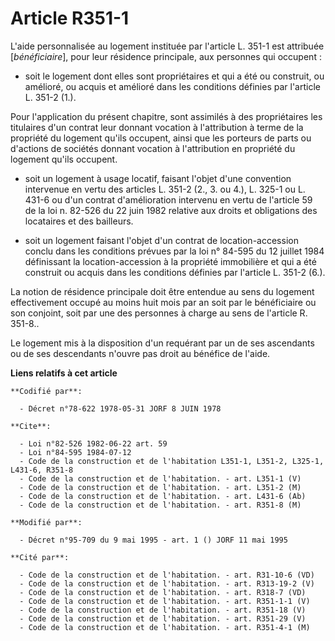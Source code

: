 # Article R351-1

L'aide personnalisée au logement instituée par l'article L. 351-1 est attribuée [*bénéficiaire*], pour leur résidence
principale, aux personnes qui occupent :

- soit le logement dont elles sont propriétaires et qui a été ou construit, ou amélioré, ou acquis et amélioré dans les
conditions définies par l'article L. 351-2 (1.).

Pour l'application du présent chapitre, sont assimilés à des propriétaires les titulaires d'un contrat leur donnant vocation
à l'attribution à terme de la propriété du logement qu'ils occupent, ainsi que les porteurs de parts ou d'actions de sociétés
donnant vocation à l'attribution en propriété du logement qu'ils occupent.

- soit un logement à usage locatif, faisant l'objet d'une convention intervenue en vertu des articles L. 351-2 (2., 3. ou
4.), L. 325-1 ou L. 431-6 ou d'un contrat d'amélioration intervenu en vertu de l'article 59 de la loi n. 82-526 du 22 juin
1982 relative aux droits et obligations des locataires et des bailleurs.

- soit un logement faisant l'objet d'un contrat de location-accession conclu dans les conditions prévues par la loi n° 84-595
du 12 juillet 1984 définissant la location-accession à la propriété immobilière et qui a été construit ou acquis dans les
conditions définies par l'article L. 351-2 (6.).

La notion de résidence principale doit être entendue au sens du logement effectivement occupé au moins huit mois par an soit
par le bénéficiaire ou son conjoint, soit par une des personnes à charge au sens de l'article R. 351-8..

Le logement mis à la disposition d'un requérant par un de ses ascendants ou de ses descendants n'ouvre pas droit au bénéfice
de l'aide.

**Liens relatifs à cet article**

	**Codifié par**:

	  - Décret n°78-622 1978-05-31 JORF 8 JUIN 1978

	**Cite**:

	  - Loi n°82-526 1982-06-22 art. 59
	  - Loi n°84-595 1984-07-12
	  - Code de la construction et de l'habitation L351-1, L351-2, L325-1, L431-6, R351-8
	  - Code de la construction et de l'habitation. - art. L351-1 (V)
	  - Code de la construction et de l'habitation. - art. L351-2 (M)
	  - Code de la construction et de l'habitation. - art. L431-6 (Ab)
	  - Code de la construction et de l'habitation. - art. R351-8 (M)

	**Modifié par**:

	  - Décret n°95-709 du 9 mai 1995 - art. 1 () JORF 11 mai 1995

	**Cité par**:

	  - Code de la construction et de l'habitation. - art. R31-10-6 (VD)
	  - Code de la construction et de l'habitation. - art. R313-19-2 (V)
	  - Code de la construction et de l'habitation. - art. R318-7 (VD)
	  - Code de la construction et de l'habitation. - art. R351-1-1 (V)
	  - Code de la construction et de l'habitation. - art. R351-18 (V)
	  - Code de la construction et de l'habitation. - art. R351-29 (V)
	  - Code de la construction et de l'habitation. - art. R351-4-1 (M)
